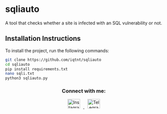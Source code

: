 # sqliauto
A tool that checks whether a site is infected with an SQL vulnerability or not.

## Installation Instructions

To install the project, run the following commands:

```bash
git clone https://github.com/iqtnt/sqliauto
cd sqliauto
pip install requirements.txt
nano sqli.txt
python3 sqliauto.py
```

<div align="center">
    <h3>Connect with me:</h3>
    <p>
        <a href="https://instagram.com/488i88" target="_blank">
            <img src="https://www.svgrepo.com/show/452229/instagram-1.svg" alt="Instagram" height="30" width="40" style="margin: 0 10px;" />
        </a>
        <a href="https://t.me/dd9hh" target="_blank">
            <img src="https://www.svgrepo.com/show/452115/telegram.svg" alt="Telegram" height="30" width="40" style="margin: 0 10px;" />
        </a>
        </a>
    </p>
</div>

